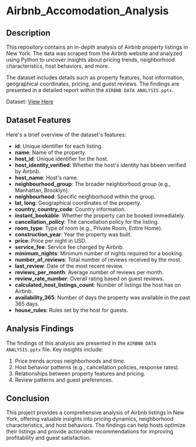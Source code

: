 # Airbnb_Accomodation_Analysis

## Description

This repository contains an in-depth analysis of Airbnb property listings in New York. The data was scraped from the Airbnb website and analyzed using Python to uncover insights about pricing trends, neighborhood characteristics, host behaviors, and more.

The dataset includes details such as property features, host information, geographical coordinates, pricing, and guest reviews. The findings are presented in a detailed report within the `AIRBNB DATA ANALYSIS.pptx`.

Dataset: [View Here](https://drive.google.com/file/d/1sQMI9MtKWgmUYFepNtycYpzkYfKZxB-6/view?usp=sharing)

## Dataset Features

Here's a brief overview of the dataset's features:
* **id**: Unique identifier for each listing.
* **name**: Name of the property.
* **host_id**: Unique identifier for the host.
* **host_identity_verified**: Whether the host's identity has bbeen verified by Airbnb.
* **host_name**: Host's name.
* **neighbourhood_group**: The broader neighborhood group (e.g., Manhattan, Brooklyn).
* **neighbourhood**: Specific neighborhood within the group.
* **lat, long**: Geographical coordinates of the property.
* **country, country_code**: Country information.
* **instant_bookable**: Whether the property can be booked immediately.
* **cancellation_policy**: The cancellation policy for the listing.
* **room_type**: Type of room (e.g., Private Room, Entire Home).
* **construction_year**: Year the property was built.
* **price**: Price per night in USD.
* **service_fee**: Service fee charged by Airbnb.
* **minimum_nights**: Minimum number of nights required for a booking.
* **number_of_reviews**: Total number of reviews received by the most.
* **last_review**: Date of the most recent review.
* **reviews_per_month**: Average number of reviews per month.
* **review_rate_number**: Overall rating based on guest reviews.
* **calculated_host_listings_count**: Number of listings the host has on Airbnb.
* **availability_365**: Number of days the property was available in the past 365 days.
* **house_rules**: Rules set by the host for guests.

## Analysis Findings

The findings of this analysis are presented in the `AIRBNB DATA ANALYSIS.pptx` file. Key insights include:
1. Price trends across neighborhoods and time.
2. Host behavior patterns (e.g., cancellation policies, response rates).
3. Relationships between property features and pricing.
4. Review patterns and guest preferences.

## Conclusion
This project provides a comprehensive analysis of Airbnb listings in New York, offering valuable insights into pricing dynamics, neighborhood characteristics, and host behaviors. The findings can help hosts optimize their listings and provide actionable recommendations for improving profitability and guest satisfaction.

